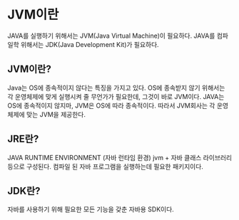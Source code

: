 # JVM이란
JAVA를 실행하기 위해서는 JVM(Java Virtual Machine)이 필요하다.
JAVA를 컴파일학 위해서는 JDK(Java Development Kit)가 필요하다.

## JVM이란?
Java는 OS에 종속적이지 않다는 특징을 가지고 있다. OS에 종속받지 않기 위해서는 각 운영체제에 맞게 실행시켜 줄 무언가가 필요한데, 그것이 바로 JVM이다.
JAVA는 OS에 종속적이지 않지마, JVM은 OS에 따라 종속적이다. 따라서 JVM회사는 각 운영체제에 맞는 JVM을 제공한다.

## JRE란?
JAVA RUNTIME ENVIRONMENT (자바 런타임 환경)
jvm + 자바 클래스 라이브러리 등으로 구성된다.
컴파일 된 자바 프로그램을 실행하는데 필요한 패키지이다.

## JDK란?
자바를 사용하기 위해 필요한 모든 기능을 갖춘 자바용 SDK이다.
